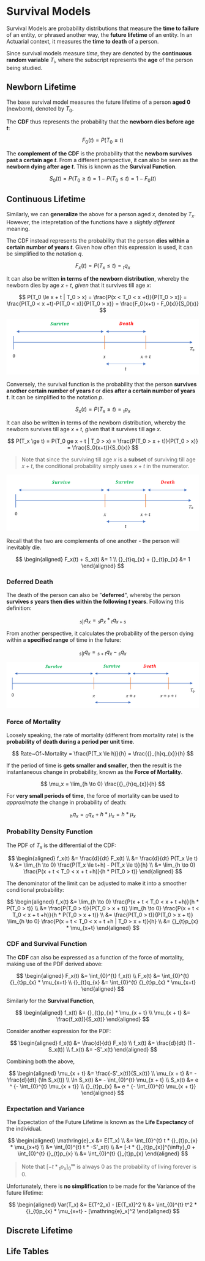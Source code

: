 # **Survival Models**

Survival Models are probability distributions that measure the **time to failure** of an entity, or phrased another way, the **future lifetime** of an entity. In an Actuarial context, it measures the **time to death** of a person.

Since survival models measure *time*, they are denoted by the **continuous random variable** $T_i$, where the subscript represents the **age** of the person being studied.

## **Newborn Lifetime**

The base survival model measures the future lifetime of a person **aged 0** (newborn), denoted by $T_0$.

The **CDF** thus represents the probability that the **newborn dies before age $t$**:

$$
F_0(t) = P(T_0 \le t)
$$

The **complement of the CDF** is the probability that the **newborn survives past a certain age $t$**. From a different perspective, it can also be seen as the **newborn dying after age $t$**. This is known as the **Survival Function**.

$$
S_0(t) = P(T_0 \ge t) = 1 - P(T_0 \le t) = 1 - F_0(t)
$$

## **Continuous Lifetime**

Similarly, we can **generalize** the above for a person aged $x$, denoted by $T_x$. However, the intepretation of the functions have a *slightly different* meaning.

The CDF instead represents the probability that the person **dies within a certain number of years $t$**. Given how often this expression is used, it can be simplified to the notation $q$.

$$
F_x(t) = P(T_x \le t) = {}_{t}q_{x}
$$

It can also be written **in terms of the newborn distribution**, whereby the newborn dies by age $x+t$, *given* that it survives till age $x$:

$$
P(T_0 \le x + t | T_0 > x) = \frac{P(x < T_0 < x +t)}{P(T_0 > x)} = \frac{P(T_0 < x +t)-P(T_0 < x)}{P(T_0 > x)} = \frac{F_0(x+t) - F_0(x)}{S_0(x)}
$$

<!-- Self Made -->
![CDF Illustration](Assets/1.%20Survival%20Models.md/CDF%20Illustration.png)

Conversely, the survival function is the probability that the person **survives another certain number of years $t$** or **dies after a certain number of years $t$**. It can be simplified to the notation $p$.

$$
S_x(t) = P(T_x \ge t) = {}_{t}p_{x}
$$

It can also be written in terms of the newborn distribution, whereby the newborn survives till age $x+t$, *given* that it survives till age $x$.

$$
P(T_x \ge t) = P(T_0 ge x + t | T_0 > x) = \frac{P(T_0 > x + t)}{P(T_0 > x)} = \frac{S_0(x+t)}{S_0(x)}
$$

> Note that since the surviving till age $x$ is a **subset** of surviving till age $x+t$, the conditional probability simply uses $x+t$ in the numerator.

<!-- Self Made -->
![Survival Function Illustration](Assets/1.%20Survival%20Models.md/Survival%20Function%20Illustration.png)

Recall that the two are complements of one another - the person will inevitably die.

$$
\begin{aligned}
F_x(t) + S_x(t) &= 1 \\
{}_{t}q_{x} + {}_{t}p_{x} &= 1
\end{aligned}
$$

### **Deferred Death**

The death of the person can also be "**deferred**", whereby the person **survives $s$ years then dies within the following $t$ years**. Following this definition:

$$
{}_{s|t}q_{x} = {}_{s}p_{x} * {}_{t}q_{x+s}
$$

From another perspective, it calculates the probability of the person dying within a **specified range** of time in the future:

$$
{}_{s|t}q_{x} = {}_{s+t}q_{x} - {}_{s}q_{x}
$$

<!-- Self Made -->
![Deferred Death](Assets/1.%20Survival%20Models.md/Deferred%20Death.png)

### **Force of Mortality**

Loosely speaking, the rate of mortality (different from mortality rate) is the **probability of death during a period per unit time**.

$$
Rate~Of~Mortality = \frac{P(T_x \le h)}{h} = \frac{{}_{h}q_{x}}{h}
$$

If the period of time is **gets smaller and smaller**, then the result is the instantaneous change in probability, known as the **Force of Mortality**.

$$
\mu_x = \lim_{h \to 0} \frac{{}_{h}q_{x}}{h}
$$

For **very small periods of time**, the force of mortality can be used to *approximate* the change in probability of death:

$$
{}_{h}q_{x} = {}_{0}q_{x} + h * \mu_x = h * \mu_x
$$

### **Probability Density Function**

The PDF of $T_x$ is the differential of the CDF:

$$
\begin{aligned}
f_x(t)
&= \frac{d}{dt} F_x(t) \\
&= \frac{d}{dt} P(T_x \le t) \\
&= \lim_{h \to 0} \frac{P(T_x \le t+h) - P(T_x \le t)}{h} \\
&= \lim_{h \to 0} \frac{P(x + t < T_0 < x + t +h)}{h * P(T_0 > t)}
\end{aligned}
$$

The denominator of the limit can be adjusted to make it into a smoother conditional probability:

$$
\begin{aligned}
f_x(t)
&= \lim_{h \to 0} \frac{P(x + t < T_0 < x + t +h)}{h * P(T_0 > t)} \\
&= \frac{P(T_0 > t)}{P(T_0 > x + t)} \lim_{h \to 0} \frac{P(x + t < T_0 < x + t +h)}{h * P(T_0 > x + t)} \\
&= \frac{P(T_0 > t)}{P(T_0 > x + t)} \lim_{h \to 0} \frac{P(x + t < T_0 < x + t +h | T_0 > x + t)}{h} \\
&= {}_{t}p_{x} * \mu_{x+t}
\end{aligned}
$$

### **CDF and Survival Function**

The **CDF** can also be expressed as a function of the force of mortality, making use of the PDF derived above:

$$
\begin{aligned}
F_x(t) &= \int_{0}^{t} f_x(t) \\
F_x(t) &= \int_{0}^{t} {}_{t}p_{x} * \mu_{x+t} \\
{}_{t}q_{x} &= \int_{0}^{t} {}_{t}p_{x} * \mu_{x+t}
\end{aligned}
$$

Similarly for the **Survival Function**,

$$
\begin{aligned}
f_x(t) &= {}_{t}p_{x} * \mu_{x + t} \\
\mu_{x + t} &= \frac{f_x(t)}{S_x(t)}
\end{aligned}
$$

Consider another expression for the PDF:

$$
\begin{aligned}
f_x(t) &= \frac{d}{dt} F_x(t) \\
f_x(t) &= \frac{d}{dt} (1 - S_x(t)) \\
f_x(t) &= -S'_x(t)
\end{aligned}
$$

Combining both the above,

$$
\begin{aligned}
\mu_{x + t} &= \frac{-S'_x(t)}{S_x(t)} \\
\mu_{x + t} &= - \frac{d}{dt} (\ln S_x(t)) \\
\ln S_x(t) &= - \int_{0}^{t} \mu_{x + t} \\
S_x(t) &= e ^ {- \int_{0}^{t} \mu_{x + t}} \\
{}_{t}p_{x} &= e ^ {- \int_{0}^{t} \mu_{x + t}}
\end{aligned}
$$

### **Expectation and Variance**

The Expectation of the Future Lifetime is known as the **Life Expectancy** of the individual.

$$
\begin{aligned}
\mathring{e}_x
&= E(T_x) \\
&= \int_{0}^{t} t * {}_{t}p_{x} * \mu_{x+t} \\
&= \int_{0}^{t} t * -S'_x(t) \\
&= [-t * {}_{t}p_{x}]^{\infty}_0 + \int_{0}^{t} {}_{t}p_{x} \\
&= \int_{0}^{t} {}_{t}p_{x}
\end{aligned}
$$

> Note that $[-t * {}_{t}p_{x}]^{\infty}_0$ is always 0 as the probability of living forever is 0.

Unfortunately, there is **no simplification** to be made for the Variance of the future lifetime:

$$
\begin{aligned}
Var(T_x)
&= E(T^2_x) - [E(T_x)]^2 \\
&= \int_{0}^{t} t^2 * {}_{t}p_{x} * \mu_{x+t} - [\mathring{e}_x]^2
\end{aligned}
$$

## **Discrete Lifetime**

## **Life Tables**